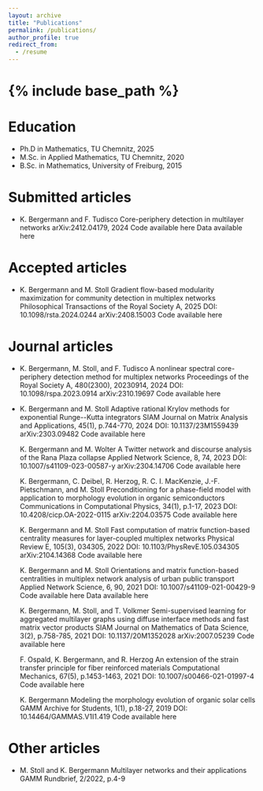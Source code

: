 ```yaml
---
layout: archive
title: "Publications"
permalink: /publications/
author_profile: true
redirect_from:
  - /resume
---
```


# {% include base_path %}

Education
======
* Ph.D in Mathematics, TU Chemnitz, 2025
* M.Sc. in Applied Mathematics, TU Chemnitz, 2020
* B.Sc. in Mathematics, University of Freiburg, 2015

Submitted articles
======
  * K. Bergermann and F. Tudisco
    Core-periphery detection in multilayer networks
    arXiv:2412.04179, 2024
    Code available here
    Data available here

Accepted articles
======
  * K. Bergermann and M. Stoll
    Gradient flow-based modularity maximization for community detection in multiplex networks
    Philosophical Transactions of the Royal Society A, 2025
    DOI: 10.1098/rsta.2024.0244
    arXiv:2408.15003
    Code available here

Journal articles
======
  * K. Bergermann, M. Stoll, and F. Tudisco
    A nonlinear spectral core-periphery detection method for multiplex networks
    Proceedings of the Royal Society A, 480(2300), 20230914, 2024
    DOI: 10.1098/rspa.2023.0914
    arXiv:2310.19697
    Code available here

  * K. Bergermann and M. Stoll
    Adaptive rational Krylov methods for exponential Runge--Kutta integrators
    SIAM Journal on Matrix Analysis and Applications, 45(1), p.744-770, 2024
    DOI: 10.1137/23M1559439
    arXiv:2303.09482
    Code available here

    K. Bergermann and M. Wolter
    A Twitter network and discourse analysis of the Rana Plaza collapse
    Applied Network Science, 8, 74, 2023
    DOI: 10.1007/s41109-023-00587-y
    arXiv:2304.14706
    Code available here

    K. Bergermann, C. Deibel, R. Herzog, R. C. I. MacKenzie, J.-F. Pietschmann, and M. Stoll
    Preconditioning for a phase-field model with application to morphology evolution in organic semiconductors
    Communications in Computational Physics, 34(1), p.1-17, 2023
    DOI: 10.4208/cicp.OA-2022-0115
    arXiv:2204.03575
    Code available here

    K. Bergermann and M. Stoll
    Fast computation of matrix function-based centrality measures for layer-coupled multiplex networks
    Physical Review E, 105(3), 034305, 2022
    DOI: 10.1103/PhysRevE.105.034305
    arXiv:2104.14368
    Code available here

    K. Bergermann and M. Stoll
    Orientations and matrix function-based centralities in multiplex network analysis of urban public transport
    Applied Network Science, 6, 90, 2021
    DOI: 10.1007/s41109-021-00429-9
    Code available here
    Data available here

    K. Bergermann, M. Stoll, and T. Volkmer
    Semi-supervised learning for aggregated multilayer graphs using diffuse interface methods and fast matrix vector products
    SIAM Journal on Mathematics of Data Science, 3(2), p.758-785, 2021
    DOI: 10.1137/20M1352028
    arXiv:2007.05239
    Code available here

    F. Ospald, K. Bergermann, and R. Herzog
    An extension of the strain transfer principle for fiber reinforced materials
    Computational Mechanics, 67(5), p.1453-1463, 2021
    DOI: 10.1007/s00466-021-01997-4
    Code available here

    K. Bergermann
    Modeling the morphology evolution of organic solar cells
    GAMM Archive for Students, 1(1), p.18-27, 2019
    DOI: 10.14464/GAMMAS.V1I1.419
    Code available here

Other articles
======
  * M. Stoll and K. Bergermann
    Multilayer networks and their applications
    GAMM Rundbrief, 2/2022, p.4-9
